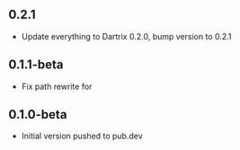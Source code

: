 ## 0.2.1

- Update everything to Dartrix 0.2.0, bump version to 0.2.1

## 0.1.1-beta

- Fix path rewrite for 

## 0.1.0-beta

- Initial version pushed to pub.dev
